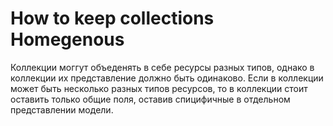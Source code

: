 # How to keep collections Homegenous

Коллекции моггут объеденять в себе ресурсы разных типов, однако в коллекции их представление должно быть одинаково. Если в коллекции может быть несколько разных типов ресурсов, то в коллекции стоит оставить только общие поля, оставив спицифичные в отдельном представлении модели.
